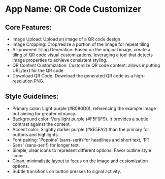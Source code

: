# **App Name**: QR Code Customizer

## Core Features:

- Image Upload: Upload an image of a QR code design.
- Image Cropping: Crop/resize a portion of the image for repeat tiling.
- AI-powered Tiling Generation: Based on the original image, create a tiling of QR code visual customizations, leveraging a tool that detects image properties to achieve consistent styling.
- QR Content Customization: Customize QR code content: allows inputting URL/text for the QR code.
- Download QR Code: Download the generated QR code as a high-resolution PNG.

## Style Guidelines:

- Primary color: Light purple (#B080D0), referencing the example image but aiming for greater vibrancy.
- Background color: Very light purple (#F5F0F9). It provides a subtle contrast against the content.
- Accent color: Slightly darker purple (#8E5EA2) than the primary for buttons and highlights.
- Font pairing: 'Poppins' (sans-serif) for headlines and short text, 'PT Sans' (sans-serif) for longer text.
- Simple, clear icons to represent different options. Favor outline style icons.
- Clean, minimalistic layout to focus on the image and customization options.
- Subtle transitions on button presses to signal activity.